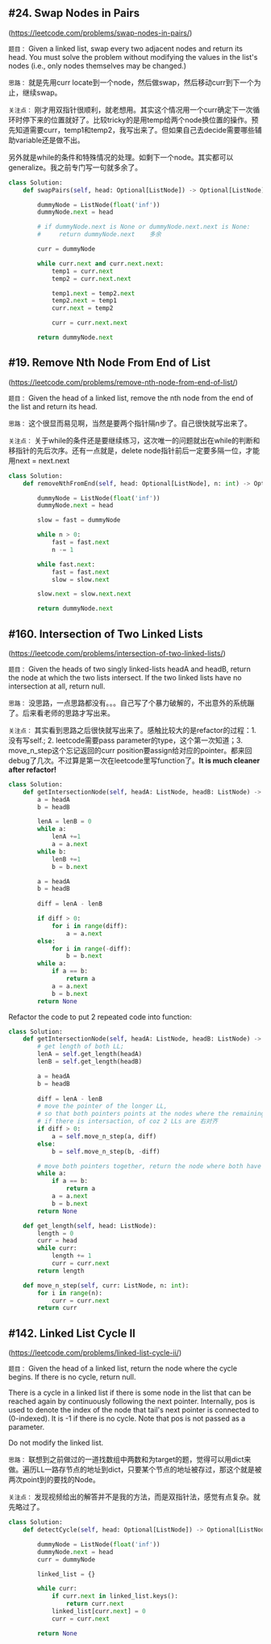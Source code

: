 ## #24. Swap Nodes in Pairs
(https://leetcode.com/problems/swap-nodes-in-pairs/)

`题目：`
Given a linked list, swap every two adjacent nodes and return its head. You must solve the problem without modifying the values in the list's nodes (i.e., only nodes themselves may be changed.)

`思路：`
就是先用curr locate到一个node，然后做swap，然后移动curr到下一个为止，继续swap。

`关注点：`
刚才用双指针很顺利，就老想用。其实这个情况用一个curr确定下一次循环时停下来的位置就好了。比较tricky的是用temp给两个node换位置的操作。预先知道需要curr，temp1和temp2，我写出来了。但如果自己去decide需要哪些辅助variable还是做不出。

另外就是while的条件和特殊情况的处理。如剩下一个node。其实都可以generalize。我之前专门写一句就多余了。

```python
class Solution:
    def swapPairs(self, head: Optional[ListNode]) -> Optional[ListNode]:

        dummyNode = ListNode(float('inf'))
        dummyNode.next = head

        # if dummyNode.next is None or dummyNode.next.next is None:
        #     return dummyNode.next    多余

        curr = dummyNode

        while curr.next and curr.next.next:
            temp1 = curr.next
            temp2 = curr.next.next

            temp1.next = temp2.next
            temp2.next = temp1
            curr.next = temp2

            curr = curr.next.next

        return dummyNode.next

```



## #19. Remove Nth Node From End of List
(https://leetcode.com/problems/remove-nth-node-from-end-of-list/)

`题目：`
Given the head of a linked list, remove the nth node from the end of the list and return its head.

`思路：`
这个很显而易见啊，当然是要两个指针隔n步了。自己很快就写出来了。

`关注点：`
关于while的条件还是要继续练习，这次唯一的问题就出在while的判断和移指针的先后次序。还有一点就是，delete node指针前后一定要多隔一位，才能用next = next.next

```python
class Solution:
    def removeNthFromEnd(self, head: Optional[ListNode], n: int) -> Optional[ListNode]:

        dummyNode = ListNode(float('inf'))
        dummyNode.next = head

        slow = fast = dummyNode

        while n > 0:
            fast = fast.next
            n -= 1

        while fast.next: 
            fast = fast.next
            slow = slow.next

        slow.next = slow.next.next

        return dummyNode.next
```

## #160. Intersection of Two Linked Lists
(https://leetcode.com/problems/intersection-of-two-linked-lists/)

`题目：`
Given the heads of two singly linked-lists headA and headB, return the node at which the two lists intersect. If the two linked lists have no intersection at all, return null.

`思路：`
没思路，一点思路都没有。。。自己写了个暴力破解的，不出意外的系统蹦了。后来看老师的思路才写出来。

`关注点：`
其实看到思路之后很快就写出来了。感触比较大的是refactor的过程：1. 没有写self.; 2. leetcode需要pass parameter的type，这个第一次知道；3. move_n_step这个忘记返回的curr position要assign给对应的pointer。都来回debug了几次。不过算是第一次在leetcode里写function了。**It is much cleaner after refactor!**

```python
class Solution:
    def getIntersectionNode(self, headA: ListNode, headB: ListNode) -> Optional[ListNode]:
        a = headA
        b = headB

        lenA = lenB = 0
        while a:
            lenA +=1 
            a = a.next
        while b:
            lenB +=1 
            b = b.next

        a = headA
        b = headB
        
        diff = lenA - lenB

        if diff > 0:
            for i in range(diff):
                a = a.next           
        else:
            for i in range(-diff):
                b = b.next
        while a:
            if a == b:
                return a
            a = a.next
            b = b.next
        return None
```
Refactor the code to put 2 repeated code into function:

```python
class Solution:
    def getIntersectionNode(self, headA: ListNode, headB: ListNode) -> Optional[ListNode]:
        # get length of both LL; 
        lenA = self.get_length(headA)    
        lenB = self.get_length(headB)

        a = headA
        b = headB
    
        diff = lenA - lenB
        # move the pointer of the longer LL,
        # so that both pointers points at the nodes where the remaining of the LLs have the same length
        # if there is intersaction, of coz 2 LLs are 右对齐
        if diff > 0:
            a = self.move_n_step(a, diff)
        else:
            b = self.move_n_step(b, -diff)

        # move both pointers together, return the node where both have the same reference (not value)
        while a:
            if a == b:
                return a
            a = a.next
            b = b.next
        return None

    def get_length(self, head: ListNode):
        length = 0
        curr = head
        while curr:
            length += 1
            curr = curr.next
        return length

    def move_n_step(self, curr: ListNode, n: int):
        for i in range(n):
            curr = curr.next
        return curr
```


## #142. Linked List Cycle II
(https://leetcode.com/problems/linked-list-cycle-ii/)

`题目：`
Given the head of a linked list, return the node where the cycle begins. If there is no cycle, return null.

There is a cycle in a linked list if there is some node in the list that can be reached again by continuously following the next pointer. Internally, pos is used to denote the index of the node that tail's next pointer is connected to (0-indexed). It is -1 if there is no cycle. Note that pos is not passed as a parameter.

Do not modify the linked list.

`思路：`
联想到之前做过的一道找数组中两数和为target的题，觉得可以用dict来做。遍历LL一路存节点的地址到dict，只要某个节点的地址被存过，那这个就是被两次point到的要找的Node。

`关注点：`
发现视频给出的解答并不是我的方法，而是双指针法，感觉有点复杂。就先略过了。

```python
class Solution:
    def detectCycle(self, head: Optional[ListNode]) -> Optional[ListNode]:

        dummyNode = ListNode(float('inf'))
        dummyNode.next = head
        curr = dummyNode

        linked_list = {}

        while curr:
            if curr.next in linked_list.keys():
                return curr.next
            linked_list[curr.next] = 0
            curr = curr.next

        return None
```
